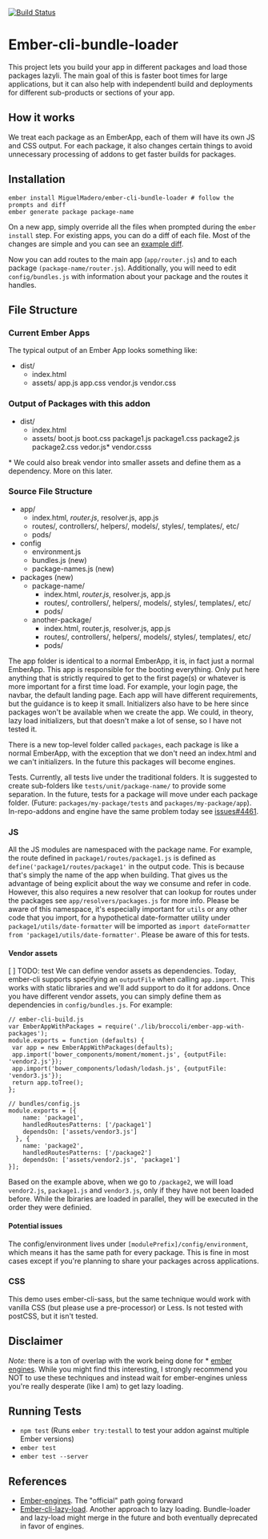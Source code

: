 [![Build Status](https://travis-ci.org/MiguelMadero/ember-cli-bundle-loader.svg?branch=master)](https://travis-ci.org/MiguelMadero/ember-cli-bundle-loader)

# Ember-cli-bundle-loader

This project lets you build your app in different packages and load those packages lazyli. The main goal of this is faster boot times for large applications, but it can also help with independentl build and deployments for different sub-products or sections of your app. 

## How it works

We treat each package as an EmberApp, each of them will have its own JS and CSS output. For each package, it also changes certain things to avoid unnecessary processing of addons to get faster builds for packages.

## Installation

```
ember install MiguelMadero/ember-cli-bundle-loader # follow the prompts and diff
ember generate package package-name
```

On a new app, simply override all the files when prompted during the `ember install` step. For existing apps, you can do a diff of each file. Most of the changes are simple and you can see an [example diff](https://github.com/MiguelMadero/ember-cli-bundle-loader-consumer/commit/d5791080ef915d84b7095e261701134267a73fd8). 

Now you can add routes to the main app (`app/router.js`) and to each package `(package-name/router.js`). Additionally, you will need to edit `config/bundles.js` with information about your package and the routes it handles. 

## File Structure

### Current Ember Apps

The typical output of an Ember App looks something like:

- dist/
  - index.html
  - assets/
    app.js
    app.css
    vendor.js
    vendor.css

### Output of Packages with this addon

- dist/
  - index.html
  - assets/
    boot.js
    boot.css
    package1.js
    package1.css
    package2.js
    package2.css
    vedor.js*
    vendor.csss

\* We could also break vendor into smaller assets and define them as a dependency. More on this later. 

### Source File Structure

- app/
  - index.html, *router.js*, resolver.js, app.js
  - routes/, controllers/, helpers/, models/, styles/, templates/, etc/
  - pods/ 
- config
  - environment.js 
  - bundles.js (new)
  - package-names.js (new)
- packages (new)
  - package-name/
    - index.html, *router.js*, resolver.js, app.js
    - routes/, controllers/, helpers/, models/, styles/, templates/, etc/
    - pods/ 
  - another-package/
      - index.html, router.js, resolver.js, app.js
      - routes/, controllers/, helpers/, models/, styles/, templates/, etc/
      - pods/ 

The app folder is identical to a normal EmberApp, it is, in fact just a normal EmberApp. This app is responsible for the booting everything. Only put here anything that is strictly required to get to the first page(s) or whatever is more important for a first time load. For example, your login page, the navbar, the default landing page. Each app will have different requirements, but the guidance is to keep it small. Initializers also have to be here since packages won't be available when we create the app. We could, in theory, lazy load initializers, but that doesn't make a lot of sense, so I have not tested it.

There is a new top-level folder called `packages`, each package is like a normal EmberApp, with the exception that we don't need an index.html and we can't initializers. In the future this packages will become engines.

Tests. Currently, all tests live under the traditional folders. It is suggested to create sub-folders like `tests/unit/package-name/` to provide some separation. In the future, tests for a package will move under each package folder. (Future: `packages/my-package/tests` and `packages/my-package/app`). In-repo-addons and engine have the same problem today see [issues#4461](https://github.com/ember-cli/ember-cli/issues/4461).

### JS

All the JS modules are namespaced with the package name. For example, the route defined in `package1/routes/package1.js` is defined as `define('package1/routes/package1'` in the output code. This is because that's simply the name of the app when building. That gives us the advantage of being explicit about the way we consume and refer in code. However, this also requires a new resolver that can lookup for routes under the packages see `app/resolvers/packages.js` for more info. Please be aware of this namespace, it's especially important for `utils` or any other code that you import, for a hypothetical date-formatter utility under `package1/utils/date-formatter` will be imported as `import dateFormatter from 'package1/utils/date-formatter'`. Please be aware of this for tests.

#### Vendor assets

[ ] TODO: test
 We can define vendor assets as dependencies. Today, ember-cli supports specifying an `outputFile` when calling `app.import`. This works with static libraries and we'll add support to do it for addons. Once you have different vendor assets, you can simply define them as dependencies in `config/bundles.js`. For example:

```
// ember-cli-build.js
var EmberAppWithPackages = require('./lib/broccoli/ember-app-with-packages');
module.exports = function (defaults) {
 var app = new EmberAppWithPackages(defaults);
 app.import('bower_components/moment/moment.js', {outputFile: 'vendor2.js'});
 app.import('bower_components/lodash/lodash.js', {outputFile: 'vendor3.js'});
 return app.toTree();
};

// bundles/config.js
module.exports = [{
    name: 'package1',
    handledRoutesPatterns: ['/package1']
    dependsOn: ['assets/vendor3.js']
  }, {
    name: 'package2',
    handledRoutesPatterns: ['/package2']
    dependsOn: ['assets/vendor2.js', 'package1']
}];
```

Based on the example above, when we go to `/package2`, we will load `vendor2.js`, `package1.js` and `vendor3.js`, only if they have not been loaded before. While the lbiraries are loaded in parallel, they will be executed in the order they were definied. 

#### Potential issues

The config/environment lives under `[modulePrefix]/config/environment`, which means it has the same path for every package. This is fine in most cases except if you're planning to share your packages across applications.

### CSS

This demo uses ember-cli-sass, but the same technique would work with vanilla CSS (but please use a pre-processor) or Less. Is not tested with postCSS, but it isn't tested.


## Disclaimer

*Note:* there is a ton of overlap with the work being done for * [ember engines](https://github.com/dgeb/ember-engines). While you might find this interesting, I strongly recommend you NOT to use these techniques and instead wait for ember-engines unless you're really desperate (like I am) to get lazy loading.

## Running Tests

* `npm test` (Runs `ember try:testall` to test your addon against multiple Ember versions)
* `ember test`
* `ember test --server`

## References

* [Ember-engines](https://github.com/dgeb/ember-engines). The "official" path going forward
* [Ember-cli-lazy-load](https://github.com/duizendnegen/ember-cli-lazy-load). Another approach to lazy loading. Bundle-loader and lazy-load might merge in the future and both eventually deprecated in favor of engines. 
